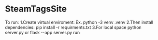 # SteamTagsSite
To run:
1.Create virtual enviroment:
Ex.
python -3 venv .venv
2.Then install dependencies:
pip install -r requirments.txt
3.For local space 
python server.py
or
flask --app server.py run
